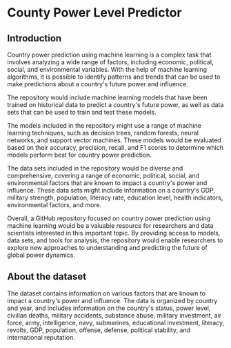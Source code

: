 # County Power Level Predictor
## Introduction

Country power prediction using machine learning is a complex task that involves analyzing a wide range of factors, including economic, political, social, and 
environmental variables. With the help of machine learning algorithms, it is possible to identify patterns and trends that can be used to make predictions about 
a country's future power and influence.

The repository would include machine learning models that have been trained on historical data to predict a country's future power, as well as data sets that can be 
used to train and test these models.

The models included in the repository might use a range of machine learning techniques, such as decision trees, random forests, neural networks, and support vector 
machines. These models would be evaluated based on their accuracy, precision, recall, and F1 scores to determine which models perform best for country power prediction.

The data sets included in the repository would be diverse and comprehensive, covering a range of economic, political, social, and environmental factors that are known 
to impact a country's power and influence. These data sets might include information on a country's GDP, military strength, population, literacy rate, education level, 
health indicators, environmental factors, and more.

Overall, a GitHub repository focused on country power prediction using machine learning would be a valuable resource for researchers and data scientists interested in 
this important topic. By providing access to models, data sets, and tools for analysis, the repository would enable researchers to explore new approaches to 
understanding and predicting the future of global power dynamics.

## About the dataset
The dataset contains information on various factors that are known to impact a country's power and influence. The data is organized by country and year, and includes 
information on the country's status, power level, civilian deaths, military accidents, substance abuse, military investment, air force, army, intelligence, navy, 
submarines, educational investment, literacy, revolts, GDP, population, offense, defense, political stability, and international reputation.

